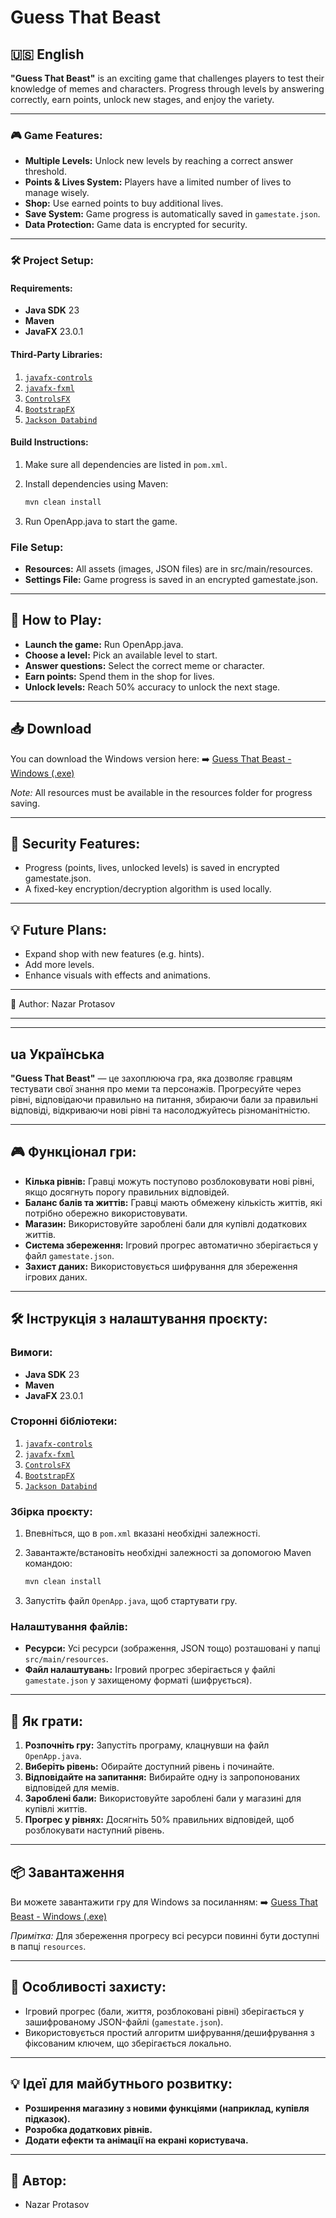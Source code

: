 # Guess That Beast

## 🇺🇸 English

**"Guess That Beast"** is an exciting game that challenges players to test their knowledge of memes and characters. Progress through levels by answering correctly, earn points, unlock new stages, and enjoy the variety.

---

### 🎮 Game Features:
- **Multiple Levels:** Unlock new levels by reaching a correct answer threshold.
- **Points & Lives System:** Players have a limited number of lives to manage wisely.
- **Shop:** Use earned points to buy additional lives.
- **Save System:** Game progress is automatically saved in `gamestate.json`.
- **Data Protection:** Game data is encrypted for security.

---

### 🛠️ Project Setup:

#### Requirements:
- **Java SDK** 23  
- **Maven**  
- **JavaFX** 23.0.1  

#### Third-Party Libraries:
1. [`javafx-controls`](https://mvnrepository.com/artifact/org.openjfx/javafx-controls)
2. [`javafx-fxml`](https://mvnrepository.com/artifact/org.openjfx/javafx-fxml)
3. [`ControlsFX`](https://mvnrepository.com/artifact/org.controlsfx/controlsfx)
4. [`BootstrapFX`](https://mvnrepository.com/artifact/org.kordamp.bootstrapfx/bootstrapfx-core)
5. [`Jackson Databind`](https://mvnrepository.com/artifact/com.fasterxml.jackson.core/jackson-databind)

#### Build Instructions:
1. Make sure all dependencies are listed in `pom.xml`.
2. Install dependencies using Maven:

   ```bash
   mvn clean install
   ```
3. Run OpenApp.java to start the game.

### File Setup:
- **Resources:** All assets (images, JSON files) are in src/main/resources.
- **Settings File:** Game progress is saved in an encrypted gamestate.json.

---

## 🚀 How to Play:
  - **Launch the game:** Run OpenApp.java.
  - **Choose a level:** Pick an available level to start.
  - **Answer questions:** Select the correct meme or character.
  - **Earn points:** Spend them in the shop for lives.
  - **Unlock levels:** Reach 50% accuracy to unlock the next stage.

---

## 📥 Download
You can download the Windows version here:
➡️ [Guess That Beast - Windows (.exe)](https://github.com/nazareech/Guess_That_Beast/releases/latest)

*Note:* All resources must be available in the resources folder for progress saving.

---

## 🔐 Security Features:
  - Progress (points, lives, unlocked levels) is saved in encrypted gamestate.json.
  - A fixed-key encryption/decryption algorithm is used locally.

---

## 💡 Future Plans:
  - Expand shop with new features (e.g. hints).
  - Add more levels.
  - Enhance visuals with effects and animations.

---

👥 Author:
Nazar Protasov

---
---

## ua Українська

**"Guess That Beast"** — це захоплююча гра, яка дозволяє гравцям тестувати свої знання про меми та персонажів. Прогресуйте через рівні, відповідаючи правильно на питання, збираючи бали за правильні відповіді, відкриваючи нові рівні та насолоджуйтесь різноманітністю.

---

## 🎮 Функціонал гри:
- **Кілька рівнів:** Гравці можуть поступово розблоковувати нові рівні, якщо досягнуть порогу правильних відповідей.
- **Баланс балів та життів:** Гравці мають обмежену кількість життів, які потрібно обережно використовувати.
- **Магазин:** Використовуйте зароблені бали для купівлі додаткових життів.
- **Система збереження:** Ігровий прогрес автоматично зберігається у файл `gamestate.json`.
- **Захист даних:** Використовується шифрування для збереження ігрових даних.

---

## 🛠️ Інструкція з налаштування проєкту:

### Вимоги:
- **Java SDK** 23
- **Maven**
- **JavaFX** 23.0.1

### Сторонні бібліотеки:
1. [`javafx-controls`](https://mvnrepository.com/artifact/org.openjfx/javafx-controls)
2. [`javafx-fxml`](https://mvnrepository.com/artifact/org.openjfx/javafx-fxml)
3. [`ControlsFX`](https://mvnrepository.com/artifact/org.controlsfx/controlsfx)
4. [`BootstrapFX`](https://mvnrepository.com/artifact/org.kordamp.bootstrapfx/bootstrapfx-core)
5. [`Jackson Databind`](https://mvnrepository.com/artifact/com.fasterxml.jackson.core/jackson-databind)

### Збірка проєкту:
1. Впевніться, що в `pom.xml` вказані необхідні залежності.
2. Завантажте/встановіть необхідні залежності за допомогою Maven командою:
   
   ```bash
   mvn clean install
   ```
4. Запустіть файл `OpenApp.java`, щоб стартувати гру.

### Налаштування файлів:
- **Ресурси:**
  Усі ресурси (зображення, JSON тощо) розташовані у папці `src/main/resources`.
- **Файл налаштувань:**
  Ігровий прогрес зберігається у файлі `gamestate.json` у захищеному форматі (шифрується).

---

## 🚀 Як грати:
1. **Розпочніть гру:**
   Запустіть програму, клацнувши на файл `OpenApp.java`.
2. **Виберіть рівень:**
   Обирайте доступний рівень і починайте.
3. **Відповідайте на запитання:**
   Вибирайте одну із запропонованих відповідей для мемів.
4. **Зароблені бали:**
   Використовуйте зароблені бали у магазині для купівлі життів.
5. **Прогрес у рівнях:**
   Досягніть 50% правильних відповідей, щоб розблокувати наступний рівень.

---

## 📦 Завантаження

Ви можете завантажити гру для Windows за посиланням:
➡️ [Guess That Beast - Windows (.exe)](https://github.com/nazareech/Guess_That_Beast/releases/latest)

*Примітка:* Для збереження прогресу всі ресурси повинні бути доступні в папці `resources`.

---

## 🔐 Особливості захисту:
- Ігровий прогрес (бали, життя, розблоковані рівні) зберігається у зашифрованому JSON-файлі (`gamestate.json`).
- Використовується простий алгоритм шифрування/дешифрування з фіксованим ключем, що зберігається локально.

---

## 💡 Ідеї для майбутнього розвитку:
- **Розширення магазину з новими функціями (наприклад, купівля підказок).**
- **Розробка додаткових рівнів.**
- **Додати ефекти та анімації на екрані користувача.**

---

## 👥 Автор:
- Nazar Protasov
